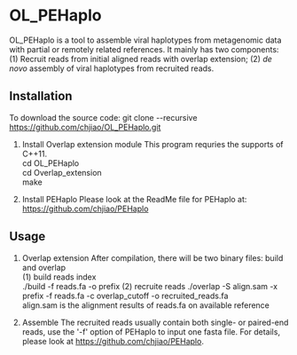 # OL_PEHaplo
OL_PEHaplo is a tool to assemble viral haplotypes from metagenomic data with partial or remotely related references. It mainly has two components: (1) Recruit reads from initial aligned reads with overlap extension; (2) *de novo* assembly of viral haplotypes from recruited reads.  

## Installation
To download the source code:
git clone --recursive  https://github.com/chjiao/OL_PEHaplo.git

1. Install Overlap extension module
This program requries the supports of C++11.   
cd OL_PEHaplo   
cd Overlap_extension   
make    

2. Install PEHaplo
Please look at the ReadMe file for PEHaplo at:   
https://github.com/chjiao/PEHaplo

## Usage
1. Overlap extension
After compilation, there will be two binary files: build and overlap  
(1) build reads index    
./build -f reads.fa -o prefix
(2) recruite reads
./overlap -S align.sam -x prefix -f reads.fa -c overlap_cutoff -o recruited_reads.fa   
align.sam is the alignment results of reads.fa on available reference   

2. Assemble
The recruited reads usually contain both single- or paired-end reads, use the '-f' option of PEHaplo to input one fasta file. 
For details, please look at https://github.com/chjiao/PEHaplo.
